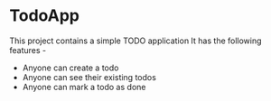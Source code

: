 # TodoApp

This project contains a simple TODO application
It has the following features -


- Anyone can create a todo
- Anyone can see their existing todos
- Anyone can mark a todo as done